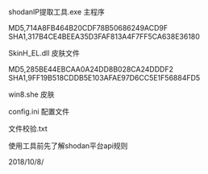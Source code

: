 shodanIP提取工具.exe 主程序

MD5,714A8FB464B20CDF78B50686249ACD9F
SHA1,317B4CE4BEEA35D3FAF813A4F7FF5CA638E36180

SkinH_EL.dll 皮肤文件

MD5,285BE44EBCAA0A24DD8B028CA24DDDF2
SHA1,9FF19B518CDDB5E103AFAE97D6CC5E1F56884FD5

win8.she 皮肤

config.ini 配置文件

文件校验.txt 

使用工具前先了解shodan平台api规则 

2018/10/8/
